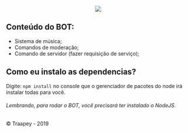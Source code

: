<section align="center">
<img src="https://cdn.discordapp.com/attachments/992272140550291467/996063586596167720/image.png" />
</section>

## Conteúdo do BOT:

- Sistema de música;
- Comandos de moderação;
- Comando de servidor (fazer requisição de serviço);

## Como eu instalo as dependencias?

Digite: `npm install` no console que o gerenciador de pacotes do node irá instalar todas para você.

###### Lembrando, para rodar o BOT, você precisará ter instalado o NodeJS.

&copy; Traapey - 2019
